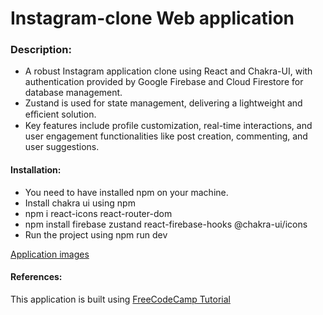 # Instagram-clone Web application

### Description:
- A robust Instagram application clone using React and Chakra-UI, with authentication provided by Google Firebase and Cloud Firestore for database management.
- Zustand is used for state management, delivering a lightweight and eﬀicient solution.
- Key features include profile customization, real-time interactions, and user engagement functionalities like post creation, commenting, and user suggestions.
  
#### Installation: 
- You need to have installed npm on your machine.
- Install chakra ui using npm
- npm i react-icons react-router-dom
- npm install firebase zustand react-firebase-hooks @chakra-ui/icons
- Run the project using npm run dev

[Application images](https://github.com/Geni-96/Insta-clone/issues/1#issue-2141089327)
#### References: 
This application is built using [FreeCodeCamp Tutorial](https://www.youtube.com/watch?v=RMScMwY2B6Q&t=8514s)
